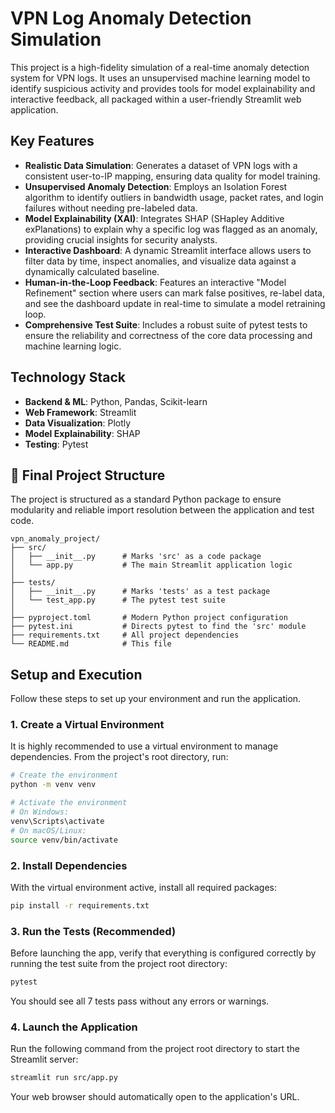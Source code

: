 # VPN Log Anomaly Detection Simulation

This project is a high-fidelity simulation of a real-time anomaly detection system for VPN logs. It uses an unsupervised machine learning model to identify suspicious activity and provides tools for model explainability and interactive feedback, all packaged within a user-friendly Streamlit web application.

##  Key Features

- **Realistic Data Simulation**: Generates a dataset of VPN logs with a consistent user-to-IP mapping, ensuring data quality for model training.
- **Unsupervised Anomaly Detection**: Employs an Isolation Forest algorithm to identify outliers in bandwidth usage, packet rates, and login failures without needing pre-labeled data.
- **Model Explainability (XAI)**: Integrates SHAP (SHapley Additive exPlanations) to explain why a specific log was flagged as an anomaly, providing crucial insights for security analysts.
- **Interactive Dashboard**: A dynamic Streamlit interface allows users to filter data by time, inspect anomalies, and visualize data against a dynamically calculated baseline.
- **Human-in-the-Loop Feedback**: Features an interactive "Model Refinement" section where users can mark false positives, re-label data, and see the dashboard update in real-time to simulate a model retraining loop.
- **Comprehensive Test Suite**: Includes a robust suite of pytest tests to ensure the reliability and correctness of the core data processing and machine learning logic.

##  Technology Stack

- **Backend & ML**: Python, Pandas, Scikit-learn
- **Web Framework**: Streamlit
- **Data Visualization**: Plotly
- **Model Explainability**: SHAP
- **Testing**: Pytest

## 📂 Final Project Structure

The project is structured as a standard Python package to ensure modularity and reliable import resolution between the application and test code.

```
vpn_anomaly_project/
├── src/
│   ├── __init__.py      # Marks 'src' as a code package
│   └── app.py           # The main Streamlit application logic
│
├── tests/
│   ├── __init__.py      # Marks 'tests' as a test package
│   └── test_app.py      # The pytest test suite
│
├── pyproject.toml       # Modern Python project configuration
├── pytest.ini           # Directs pytest to find the 'src' module
├── requirements.txt     # All project dependencies
└── README.md            # This file
```

##  Setup and Execution

Follow these steps to set up your environment and run the application.

### 1. Create a Virtual Environment

It is highly recommended to use a virtual environment to manage dependencies. From the project's root directory, run:

```bash
# Create the environment
python -m venv venv

# Activate the environment
# On Windows:
venv\Scripts\activate
# On macOS/Linux:
source venv/bin/activate
```

### 2. Install Dependencies

With the virtual environment active, install all required packages:

```bash
pip install -r requirements.txt
```

### 3. Run the Tests (Recommended)

Before launching the app, verify that everything is configured correctly by running the test suite from the project root directory:

```bash
pytest 
```

You should see all 7 tests pass without any errors or warnings.

### 4. Launch the Application

Run the following command from the project root directory to start the Streamlit server:

```bash
streamlit run src/app.py
```

Your web browser should automatically open to the application's URL.
